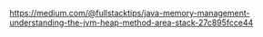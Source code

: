 https://medium.com/@fullstacktips/java-memory-management-understanding-the-jvm-heap-method-area-stack-27c895fcce44